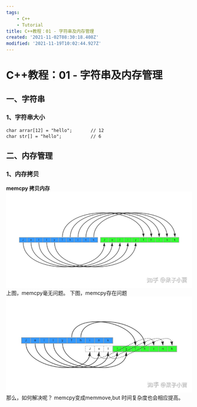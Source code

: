 ```yaml
---
tags: 
    - C++
    - Tutorial
title: C++教程：01 - 字符串及内存管理
created: '2021-11-02T08:30:18.408Z'
modified: '2021-11-19T10:02:44.927Z'
---
```


# C++教程：01 - 字符串及内存管理

## 一、字符串

### 1、字符串大小

```prettyprint
char arrar[12] = "hello";       // 12
char str[] = "hello";           // 6
```

## 二、内存管理

### 1、内存拷贝

**memcpy 拷贝内存**![内存无重叠](./assert/85667a73a38a467cb22fea09aa3f74b5.png)
上图，memcpy毫无问题。
下图，memcpy存在问题
![内存有重叠](./assert/0c8b0e21e5cb4538b330e17c2d84666d.png)
那么，如何解决呢？
memcpy变成memmove,but 时间复杂度也会相应提高。
